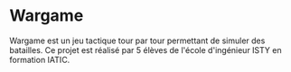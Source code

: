 # Wargame
Wargame est un jeu tactique tour par tour permettant de simuler des batailles. Ce projet est réalisé par 5 élèves de l'école d'ingénieur ISTY en formation IATIC.
